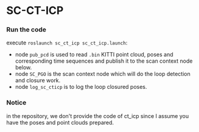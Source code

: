 # SC-CT-ICP

### Run the code
execute `roslaunch sc_ct_icp sc_ct_icp.launch`:
* node `pub_pcd` is used to read `.bin` KITTI point cloud, poses and corresponding time sequences and publish it to the scan context node below. 
* node `SC_PGO` is the scan context node which will do the loop detection and closure work.
* node `log_sc_cticp` is to log the loop closured poses.

### Notice
in the repository, we don't provide the code of ct_icp since I assume you have the poses and point clouds prepared.